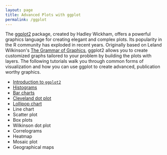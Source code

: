 ```yaml
---
layout: page
title: Advanced Plots with ggplot
permalink: /ggplot
---
```


The [ggplot2](https://cran.r-project.org/web/packages/ggplot2/index.html) package, created by Hadley Wickham, offers a powerful graphics language for creating elegant and complex plots. Its popularity in the R community has exploded in recent years. Originally based on Leland Wilkinson's [The Grammar of Graphics](https://www.amazon.com/Grammar-Graphics-Statistics-Computing/dp/0387245448/ref=sr_1_1?ie=UTF8&qid=1468184428&sr=8-1&keywords=grammar+of+graphics), ggplot2 allows you to create customized graphs tailored to your problem by building the plots with layers. The following tutorials walk you through common forms of visualization and how you can use ggplot to create advanced, publication worthy graphics.

- [Introduction to `ggplot2`](ggplot_intro)
- [Histograms](histograms)
- [Bar charts](barcharts)
- [Cleveland dot plot](cleveland-dot-plots)
- [Lollipop chart](lollipop)
- Line chart
- Scatter plot
- Box plots
- Wilkinson dot plot
- Correlograms
- Heatmap
- Mosaic plot
- Geographical maps

